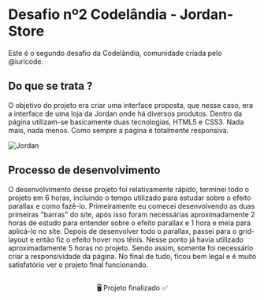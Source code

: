 # Desafio nº2 Codelândia - Jordan-Store

Este é o segundo desafio da Codelândia, comunidade criada pelo @iuricode. 

## Do que se trata ?

O objetivo do projeto era criar uma interface proposta, que nesse caso, era a interface de uma loja da Jordan onde há diversos produtos. Dentro da página utilizam-se basicamente duas tecnologias, HTML5 e CSS3. Nada mais, nada menos. Como sempre a página é totalmente responsiva.

![Jordan](https://user-images.githubusercontent.com/86028187/136412053-1093ac97-2d97-48a7-8440-24294352299f.PNG)

## Processo de desenvolvimento

O desenvolvimento desse projeto foi relativamente rápido, terminei todo o projeto em 6 horas, incluindo o tempo utilizado para estudar sobre o efeito parallax e como fazê-lo.
Primeiramente eu comecei desenvolvendo as duas primeiras "barras" do site, após isso foram necessárias aproximadamente 2 horas de estudo para entender sobre o efeito parallax e 1 hora e meia para aplicá-lo no site. Depois de desenvolver todo o parallax, passei para o grid-layout e então fiz o efeito hover nos tênis.
Nesse ponto já havia utilizado aproximadamente 5 horas no projeto. Sendo assim, somente foi necessário criar a responsividade da página.
No final de tudo, ficou bem legal e é muito satisfatório ver o projeto final funcionando.

##

<div align="center">
  
🖥 Projeto finalizado ✅

</div>
